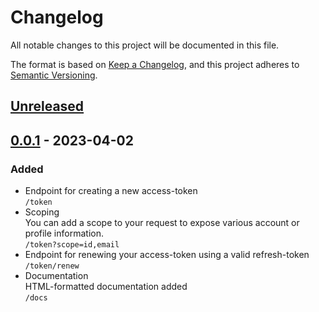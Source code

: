 # Changelog

All notable changes to this project will be documented in this file.

The format is based on [Keep a Changelog](https://keepachangelog.com/en/1.0.0/),
and this project adheres to [Semantic Versioning](https://semver.org/spec/v2.0.0.html).

## [Unreleased]

## [0.0.1] - 2023-04-02

### Added

- Endpoint for creating a new access-token  
`/token`
- Scoping  
You can add a scope to your request to expose various account or profile information.  
`/token?scope=id,email`
- Endpoint for renewing your access-token using a valid refresh-token  
`/token/renew`
- Documentation  
HTML-formatted documentation added  
`/docs`

[Unreleased]: https://github.com/topshelfweb/service-template/compare/v0.0.1...HEAD
[0.0.1]: https://github.com/topshelfweb/service-template/releases/tag/v0.0.1